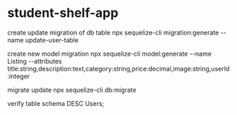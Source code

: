 # student-shelf-app


create update migration of db table
npx sequelize-cli migration:generate --name update-user-table

create new model migration
npx sequelize-cli model:generate --name Listing --attributes title:string,description:text,category:string,price:decimal,image:string,userId:integer


migrate update
npx sequelize-cli db:migrate

verify table schema
DESC Users;

